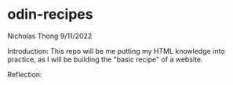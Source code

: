 # odin-recipes

Nicholas Thong
9/11/2022

Introduction:
This repo will be me putting my HTML knowledge into practice,
as I will be building the "basic recipe" of a website.

Reflection: